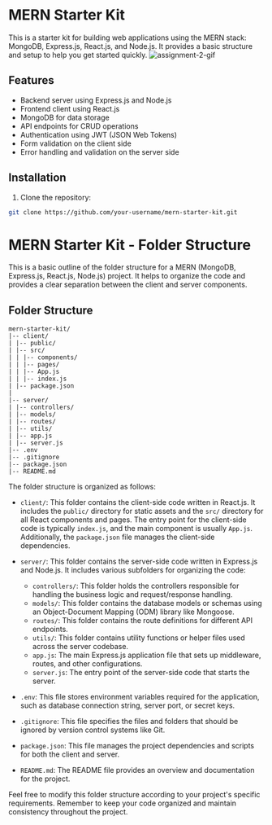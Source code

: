 # MERN Starter Kit

This is a starter kit for building web applications using the MERN stack: MongoDB, Express.js, React.js, and Node.js. It provides a basic structure and setup to help you get started quickly.
![assignment-2-gif](https://github.com/nileshkr17/PrepsLab/assets/77370375/9abd3f4a-e994-44db-bb90-f7505320a2bb)


## Features

- Backend server using Express.js and Node.js
- Frontend client using React.js
- MongoDB for data storage
- API endpoints for CRUD operations
- Authentication using JWT (JSON Web Tokens)
- Form validation on the client side
- Error handling and validation on the server side

## Installation

1. Clone the repository:

```bash
git clone https://github.com/your-username/mern-starter-kit.git
```

# MERN Starter Kit - Folder Structure

This is a basic outline of the folder structure for a MERN (MongoDB, Express.js, React.js, Node.js) project. It helps to organize the code and provides a clear separation between the client and server components.

## Folder Structure
```
mern-starter-kit/
|-- client/
| |-- public/
| |-- src/
| | |-- components/
| | |-- pages/
| | |-- App.js
| | |-- index.js
| |-- package.json
|
|-- server/
| |-- controllers/
| |-- models/
| |-- routes/
| |-- utils/
| |-- app.js
| |-- server.js
|-- .env
|-- .gitignore
|-- package.json
|-- README.md
```

The folder structure is organized as follows:

- `client/`: This folder contains the client-side code written in React.js. It includes the `public/` directory for static assets and the `src/` directory for all React components and pages. The entry point for the client-side code is typically `index.js`, and the main component is usually `App.js`. Additionally, the `package.json` file manages the client-side dependencies.

- `server/`: This folder contains the server-side code written in Express.js and Node.js. It includes various subfolders for organizing the code:
  - `controllers/`: This folder holds the controllers responsible for handling the business logic and request/response handling.
  - `models/`: This folder contains the database models or schemas using an Object-Document Mapping (ODM) library like Mongoose.
  - `routes/`: This folder contains the route definitions for different API endpoints.
  - `utils/`: This folder contains utility functions or helper files used across the server codebase.
  - `app.js`: The main Express.js application file that sets up middleware, routes, and other configurations.
  - `server.js`: The entry point of the server-side code that starts the server.
  
- `.env`: This file stores environment variables required for the application, such as database connection string, server port, or secret keys.

- `.gitignore`: This file specifies the files and folders that should be ignored by version control systems like Git.

- `package.json`: This file manages the project dependencies and scripts for both the client and server.

- `README.md`: The README file provides an overview and documentation for the project.

Feel free to modify this folder structure according to your project's specific requirements. Remember to keep your code organized and maintain consistency throughout the project.

